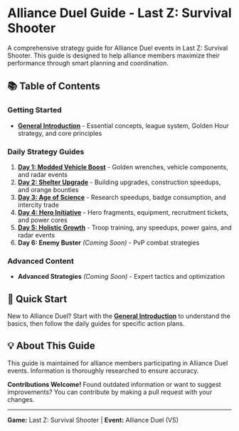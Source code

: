 # Alliance Duel Guide - Last Z: Survival Shooter

A comprehensive strategy guide for Alliance Duel events in Last Z: Survival Shooter. This guide is designed to help alliance members maximize their performance through smart planning and coordination.

## 📚 Table of Contents

### Getting Started
- **[General Introduction](00_general_introduction.md)** - Essential concepts, league system, Golden Hour strategy, and core principles

### Daily Strategy Guides
1. **[Day 1: Modded Vehicle Boost](01_day1_modded_vehicle.md)** - Golden wrenches, vehicle components, and radar events
2. **[Day 2: Shelter Upgrade](02_day2_shelter_upgrade.md)** - Building upgrades, construction speedups, and orange bounties
3. **[Day 3: Age of Science](03_day3_age_of_science.md)** - Research speedups, badge consumption, and intercity trade
4. **[Day 4: Hero Initiative](04_day4_hero_initiative.md)** - Hero fragments, equipment, recruitment tickets, and power cores
5. **[Day 5: Holistic Growth](05_day5_holistic_growth.md)** - Troop training, any speedups, power gains, and radar events
6. **Day 6: Enemy Buster** *(Coming Soon)* - PvP combat strategies

### Advanced Content
- **Advanced Strategies** *(Coming Soon)* - Expert tactics and optimization

## 🎯 Quick Start

New to Alliance Duel? Start with the **[General Introduction](00_general_introduction.md)** to understand the basics, then follow the daily guides for specific action plans.

## 💡 About This Guide

This guide is maintained for alliance members participating in Alliance Duel events. Information is thoroughly researched to ensure accuracy.

**Contributions Welcome!** Found outdated information or want to suggest improvements? You can contribute by making a pull request with your changes.

---

**Game:** Last Z: Survival Shooter | **Event:** Alliance Duel (VS)
